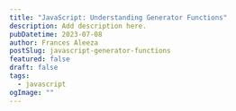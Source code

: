 ```yaml
---
title: "JavaScript: Understanding Generator Functions"
description: Add description here.
pubDatetime: 2023-07-08
author: Frances Aleeza
postSlug: javascript-generator-functions
featured: false
draft: false
tags:
  - javascript
ogImage: ""
---
```


